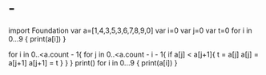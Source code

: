 # -
import Foundation
var a=[1,4,3,5,3,6,7,8,9,0]
var i=0
var j=0
var t=0
for i in 0...9
{
    print(a[i])
}

for i in 0..<a.count - 1{
    for j in 0..<a.count - i - 1{
        if a[j] < a[j+1]{
           t = a[j]
            a[j] = a[j+1]
            a[j+1] = t
        }
    }
}
print()
for i in 0...9
{
    print(a[i])
}
